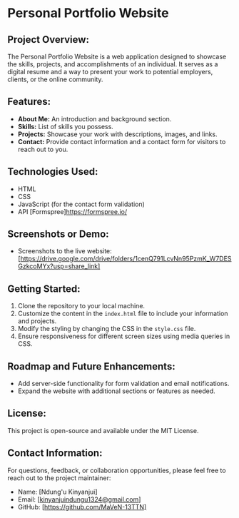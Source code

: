 # Personal Portfolio Website

## Project Overview:
The Personal Portfolio Website is a web application designed to showcase the skills, projects, and accomplishments of an individual. It serves as a digital resume and a way to present your work to potential employers, clients, or the online community.

## Features:
- **About Me:** An introduction and background section.
- **Skills:** List of skills you possess.
- **Projects:** Showcase your work with descriptions, images, and links.
- **Contact:** Provide contact information and a contact form for visitors to reach out to you.

## Technologies Used:
- HTML
- CSS
- JavaScript (for the contact form validation)
- API [Formspree]<https://formspree.io/>

## Screenshots or Demo:
- Screenshots to the live website: [https://drive.google.com/drive/folders/1cenQ791LcvNn95PzmK_W7DESGzkcoMYx?usp=share_link]

## Getting Started:
1. Clone the repository to your local machine.
2. Customize the content in the `index.html` file to include your information and projects.
3. Modify the styling by changing the CSS in the `style.css` file.
4. Ensure responsiveness for different screen sizes using media queries in CSS.

## Roadmap and Future Enhancements:
- Add server-side functionality for form validation and email notifications.
- Expand the website with additional sections or features as needed.

## License:
This project is open-source and available under the MIT License.

## Contact Information:
For questions, feedback, or collaboration opportunities, please feel free to reach out to the project maintainer:
- Name: [Ndung'u Kinyanjui]
- Email: [kinyanjuindungu1324@gmail.com]
- GitHub: [https://github.com/MaVeN-13TTN]


